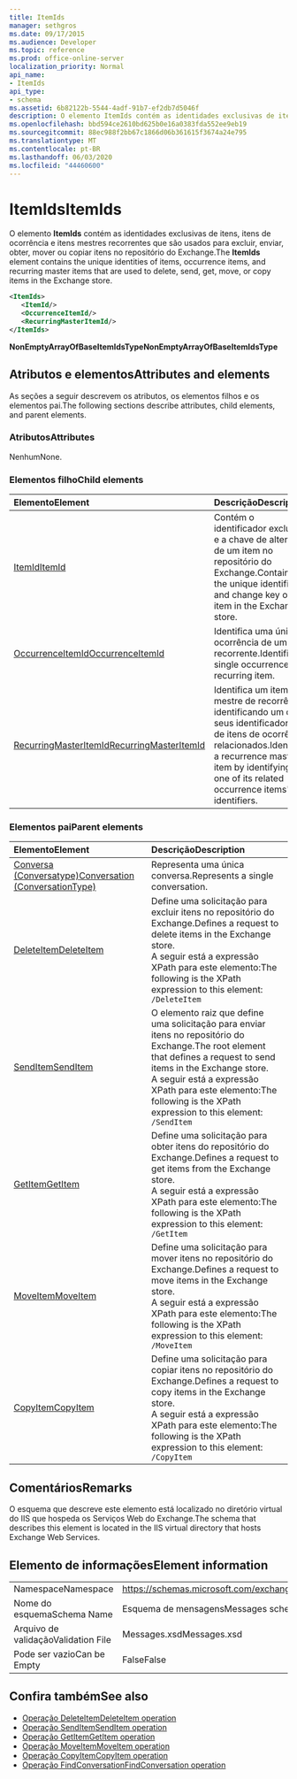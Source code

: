```yaml
---
title: ItemIds
manager: sethgros
ms.date: 09/17/2015
ms.audience: Developer
ms.topic: reference
ms.prod: office-online-server
localization_priority: Normal
api_name:
- ItemIds
api_type:
- schema
ms.assetid: 6b82122b-5544-4adf-91b7-ef2db7d5046f
description: O elemento ItemIds contém as identidades exclusivas de itens, itens de ocorrência e itens mestres recorrentes que são usados para excluir, enviar, obter, mover ou copiar itens no repositório do Exchange.
ms.openlocfilehash: bbd594ce2610bd625b0e16a0383fda552ee9eb19
ms.sourcegitcommit: 88ec988f2bb67c1866d06b361615f3674a24e795
ms.translationtype: MT
ms.contentlocale: pt-BR
ms.lasthandoff: 06/03/2020
ms.locfileid: "44460600"
---
```

# <a name="itemids"></a><span data-ttu-id="6c923-103">ItemIds</span><span class="sxs-lookup"><span data-stu-id="6c923-103">ItemIds</span></span>
  
<span data-ttu-id="6c923-104">O elemento **ItemIds** contém as identidades exclusivas de itens, itens de ocorrência e itens mestres recorrentes que são usados para excluir, enviar, obter, mover ou copiar itens no repositório do Exchange.</span><span class="sxs-lookup"><span data-stu-id="6c923-104">The **ItemIds** element contains the unique identities of items, occurrence items, and recurring master items that are used to delete, send, get, move, or copy items in the Exchange store.</span></span>
  
```xml
<ItemIds>
   <ItemId/>
   <OccurrenceItemId/>
   <RecurringMasterItemId/>
</ItemIds>
```

<span data-ttu-id="6c923-105">**NonEmptyArrayOfBaseItemIdsType**</span><span class="sxs-lookup"><span data-stu-id="6c923-105">**NonEmptyArrayOfBaseItemIdsType**</span></span>

## <a name="attributes-and-elements"></a><span data-ttu-id="6c923-106">Atributos e elementos</span><span class="sxs-lookup"><span data-stu-id="6c923-106">Attributes and elements</span></span>

<span data-ttu-id="6c923-107">As seções a seguir descrevem os atributos, os elementos filhos e os elementos pai.</span><span class="sxs-lookup"><span data-stu-id="6c923-107">The following sections describe attributes, child elements, and parent elements.</span></span> 
  
### <a name="attributes"></a><span data-ttu-id="6c923-108">Atributos</span><span class="sxs-lookup"><span data-stu-id="6c923-108">Attributes</span></span>

<span data-ttu-id="6c923-109">Nenhum</span><span class="sxs-lookup"><span data-stu-id="6c923-109">None.</span></span>
  
### <a name="child-elements"></a><span data-ttu-id="6c923-110">Elementos filho</span><span class="sxs-lookup"><span data-stu-id="6c923-110">Child elements</span></span>

|<span data-ttu-id="6c923-111">**Elemento**</span><span class="sxs-lookup"><span data-stu-id="6c923-111">**Element**</span></span>|<span data-ttu-id="6c923-112">**Descrição**</span><span class="sxs-lookup"><span data-stu-id="6c923-112">**Description**</span></span>|
|:-----|:-----|
|[<span data-ttu-id="6c923-113">ItemId</span><span class="sxs-lookup"><span data-stu-id="6c923-113">ItemId</span></span>](itemid.md) <br/> |<span data-ttu-id="6c923-114">Contém o identificador exclusivo e a chave de alteração de um item no repositório do Exchange.</span><span class="sxs-lookup"><span data-stu-id="6c923-114">Contains the unique identifier and change key of an item in the Exchange store.</span></span>  <br/> |
|[<span data-ttu-id="6c923-115">OccurrenceItemId</span><span class="sxs-lookup"><span data-stu-id="6c923-115">OccurrenceItemId</span></span>](occurrenceitemid.md) <br/> |<span data-ttu-id="6c923-116">Identifica uma única ocorrência de um item recorrente.</span><span class="sxs-lookup"><span data-stu-id="6c923-116">Identifies a single occurrence of a recurring item.</span></span>  <br/> |
|[<span data-ttu-id="6c923-117">RecurringMasterItemId</span><span class="sxs-lookup"><span data-stu-id="6c923-117">RecurringMasterItemId</span></span>](recurringmasteritemid.md) <br/> |<span data-ttu-id="6c923-118">Identifica um item mestre de recorrência identificando um de seus identificadores de itens de ocorrência relacionados.</span><span class="sxs-lookup"><span data-stu-id="6c923-118">Identifies a recurrence master item by identifying one of its related occurrence items' identifiers.</span></span>  <br/> |
   
### <a name="parent-elements"></a><span data-ttu-id="6c923-119">Elementos pai</span><span class="sxs-lookup"><span data-stu-id="6c923-119">Parent elements</span></span>

|<span data-ttu-id="6c923-120">**Elemento**</span><span class="sxs-lookup"><span data-stu-id="6c923-120">**Element**</span></span>|<span data-ttu-id="6c923-121">**Descrição**</span><span class="sxs-lookup"><span data-stu-id="6c923-121">**Description**</span></span>|
|:-----|:-----|
|[<span data-ttu-id="6c923-122">Conversa (Conversatype)</span><span class="sxs-lookup"><span data-stu-id="6c923-122">Conversation (ConversationType)</span></span>](conversation-conversationtype.md) <br/> |<span data-ttu-id="6c923-123">Representa uma única conversa.</span><span class="sxs-lookup"><span data-stu-id="6c923-123">Represents a single conversation.</span></span>  <br/> |
|[<span data-ttu-id="6c923-124">DeleteItem</span><span class="sxs-lookup"><span data-stu-id="6c923-124">DeleteItem</span></span>](deleteitem.md) <br/> |<span data-ttu-id="6c923-125">Define uma solicitação para excluir itens no repositório do Exchange.</span><span class="sxs-lookup"><span data-stu-id="6c923-125">Defines a request to delete items in the Exchange store.</span></span>  <br/> <span data-ttu-id="6c923-126">A seguir está a expressão XPath para este elemento:</span><span class="sxs-lookup"><span data-stu-id="6c923-126">The following is the XPath expression to this element:</span></span>  <br/>  `/DeleteItem` <br/> |
|[<span data-ttu-id="6c923-127">SendItem</span><span class="sxs-lookup"><span data-stu-id="6c923-127">SendItem</span></span>](senditem.md) <br/> |<span data-ttu-id="6c923-128">O elemento raiz que define uma solicitação para enviar itens no repositório do Exchange.</span><span class="sxs-lookup"><span data-stu-id="6c923-128">The root element that defines a request to send items in the Exchange store.</span></span>  <br/> <span data-ttu-id="6c923-129">A seguir está a expressão XPath para este elemento:</span><span class="sxs-lookup"><span data-stu-id="6c923-129">The following is the XPath expression to this element:</span></span>  <br/>  `/SendItem` <br/> |
|[<span data-ttu-id="6c923-130">GetItem</span><span class="sxs-lookup"><span data-stu-id="6c923-130">GetItem</span></span>](getitem.md) <br/> |<span data-ttu-id="6c923-131">Define uma solicitação para obter itens do repositório do Exchange.</span><span class="sxs-lookup"><span data-stu-id="6c923-131">Defines a request to get items from the Exchange store.</span></span>  <br/> <span data-ttu-id="6c923-132">A seguir está a expressão XPath para este elemento:</span><span class="sxs-lookup"><span data-stu-id="6c923-132">The following is the XPath expression to this element:</span></span>  <br/>  `/GetItem` <br/> |
|[<span data-ttu-id="6c923-133">MoveItem</span><span class="sxs-lookup"><span data-stu-id="6c923-133">MoveItem</span></span>](moveitem.md) <br/> |<span data-ttu-id="6c923-134">Define uma solicitação para mover itens no repositório do Exchange.</span><span class="sxs-lookup"><span data-stu-id="6c923-134">Defines a request to move items in the Exchange store.</span></span>  <br/> <span data-ttu-id="6c923-135">A seguir está a expressão XPath para este elemento:</span><span class="sxs-lookup"><span data-stu-id="6c923-135">The following is the XPath expression to this element:</span></span>  <br/>  `/MoveItem` <br/> |
|[<span data-ttu-id="6c923-136">CopyItem</span><span class="sxs-lookup"><span data-stu-id="6c923-136">CopyItem</span></span>](copyitem.md) <br/> |<span data-ttu-id="6c923-137">Define uma solicitação para copiar itens no repositório do Exchange.</span><span class="sxs-lookup"><span data-stu-id="6c923-137">Defines a request to copy items in the Exchange store.</span></span>  <br/> <span data-ttu-id="6c923-138">A seguir está a expressão XPath para este elemento:</span><span class="sxs-lookup"><span data-stu-id="6c923-138">The following is the XPath expression to this element:</span></span>  <br/>  `/CopyItem` <br/> |
   
## <a name="remarks"></a><span data-ttu-id="6c923-139">Comentários</span><span class="sxs-lookup"><span data-stu-id="6c923-139">Remarks</span></span>

<span data-ttu-id="6c923-140">O esquema que descreve este elemento está localizado no diretório virtual do IIS que hospeda os Serviços Web do Exchange.</span><span class="sxs-lookup"><span data-stu-id="6c923-140">The schema that describes this element is located in the IIS virtual directory that hosts Exchange Web Services.</span></span>
  
## <a name="element-information"></a><span data-ttu-id="6c923-141">Elemento de informações</span><span class="sxs-lookup"><span data-stu-id="6c923-141">Element information</span></span>

|||
|:-----|:-----|
|<span data-ttu-id="6c923-142">Namespace</span><span class="sxs-lookup"><span data-stu-id="6c923-142">Namespace</span></span>  <br/> |https://schemas.microsoft.com/exchange/services/2006/messages  <br/> |
|<span data-ttu-id="6c923-143">Nome do esquema</span><span class="sxs-lookup"><span data-stu-id="6c923-143">Schema Name</span></span>  <br/> |<span data-ttu-id="6c923-144">Esquema de mensagens</span><span class="sxs-lookup"><span data-stu-id="6c923-144">Messages schema</span></span>  <br/> |
|<span data-ttu-id="6c923-145">Arquivo de validação</span><span class="sxs-lookup"><span data-stu-id="6c923-145">Validation File</span></span>  <br/> |<span data-ttu-id="6c923-146">Messages.xsd</span><span class="sxs-lookup"><span data-stu-id="6c923-146">Messages.xsd</span></span>  <br/> |
|<span data-ttu-id="6c923-147">Pode ser vazio</span><span class="sxs-lookup"><span data-stu-id="6c923-147">Can be Empty</span></span>  <br/> |<span data-ttu-id="6c923-148">False</span><span class="sxs-lookup"><span data-stu-id="6c923-148">False</span></span>  <br/> |
   
## <a name="see-also"></a><span data-ttu-id="6c923-149">Confira também</span><span class="sxs-lookup"><span data-stu-id="6c923-149">See also</span></span>

- [<span data-ttu-id="6c923-150">Operação DeleteItem</span><span class="sxs-lookup"><span data-stu-id="6c923-150">DeleteItem operation</span></span>](deleteitem-operation.md)
- [<span data-ttu-id="6c923-151">Operação SendItem</span><span class="sxs-lookup"><span data-stu-id="6c923-151">SendItem operation</span></span>](senditem-operation.md) 
- [<span data-ttu-id="6c923-152">Operação GetItem</span><span class="sxs-lookup"><span data-stu-id="6c923-152">GetItem operation</span></span>](getitem-operation.md)
- [<span data-ttu-id="6c923-153">Operação MoveItem</span><span class="sxs-lookup"><span data-stu-id="6c923-153">MoveItem operation</span></span>](moveitem-operation.md)
- [<span data-ttu-id="6c923-154">Operação CopyItem</span><span class="sxs-lookup"><span data-stu-id="6c923-154">CopyItem operation</span></span>](copyitem-operation.md)
- [<span data-ttu-id="6c923-155">Operação FindConversation</span><span class="sxs-lookup"><span data-stu-id="6c923-155">FindConversation operation</span></span>](findconversation-operation.md)

